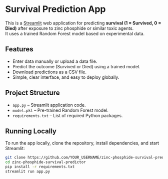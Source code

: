 # Survival Prediction App

This is a [Streamlit]([https://streamlit.io/](https://zinc-phosphide-survival-predictor-yggducdjmzss8dkvnzsahs.streamlit.app/)) web application for predicting **survival (1 = Survived, 0 = Died)** after exposure to zinc phosphide or similar toxic agents.  
It uses a trained Random Forest model based on experimental data.

## Features

- Enter data manually or upload a data file.
- Predict the outcome (Survived or Died) using a trained model.
- Download predictions as a CSV file.
- Simple, clear interface, and easy to deploy globally.

## Project Structure

- `app.py` – Streamlit application code.
- `model.pkl` – Pre-trained Random Forest model.
- `requirements.txt` – List of required Python packages.

## Running Locally

To run the app locally, clone the repository, install dependencies, and start Streamlit:

```bash
git clone https://github.com/YOUR_USERNAME/zinc-phosphide-survival-predictor.git
cd zinc-phosphide-survival-predictor
pip install -r requirements.txt
streamlit run app.py
